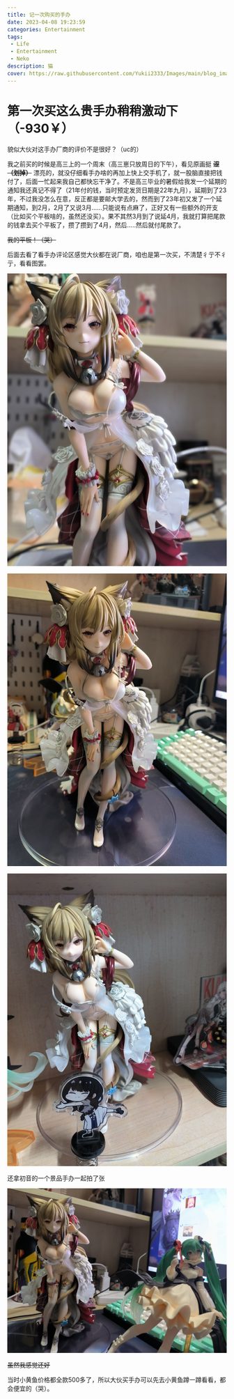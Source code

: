 ```yaml
---
title: 记一次购买的手办
date: 2023-04-08 19:23:59
categories: Entertainment
tags: 
 - Life
 - Entertainment
 - Neko
description: 猫
cover: https://raw.githubusercontent.com/Yukii2333/Images/main/blog_image/IMG_20230408_200624.jpg
---
```


# 第一次买这么贵手办稍稍激动下（-930￥）

貌似大伙对这手办厂商的评价不是很好？（uc的）<br>

我之前买的时候是高三上的一个周末（高三崽只放周日的下午），看见原画挺 **~~涩（划掉）~~** 漂亮的，就没仔细看手办啥的再加上快上交手机了，就一股脑直接把钱付了，后面一忙起来我自己都快忘干净了。不是高三毕业的暑假给我发一个延期的通知我还真记不得了（21年付的钱，当时预定发货日期是22年九月），延期到了23年，不过我没怎么在意，反正都是要邮大学去的，然而到了23年初又发了一个延期通知，到2月，2月了又说3月......只能说有点麻了，正好又有一些额外的开支（比如买个平板啥的，虽然还没买）。果不其然3月到了说延4月，我就打算把尾款的钱拿去买个平板了，攒了攒到了4月，然后.....然后就付尾款了。

~~我的平板！（哭）~~

后面去看了看手办评论区感觉大伙都在说厂商，咱也是第一次买，不清楚彳亍不彳亍，看看图罢。

![手办图1](https://raw.githubusercontent.com/Yukii2333/Images/main/blog_image/IMG_20230408_195944.jpg "手办图1")

![手办图2](https://raw.githubusercontent.com/Yukii2333/Images/main/blog_image/IMG_20230408_201429.jpg "手办图2")

![手办图3](https://raw.githubusercontent.com/Yukii2333/Images/main/blog_image/IMG_20230408_200842.jpg "手办图3")

还拿初音的一个景品手办一起拍了张

![对比图](https://raw.githubusercontent.com/Yukii2333/Images/main/blog_image/IMG_20230408_200245.jpg "对比图")



~~虽然我感觉还好~~<br>

当时小黄鱼价格都全款500多了，所以大伙买手办可以先去小黄鱼蹲一蹲看看，都会便宜的（哭）。
